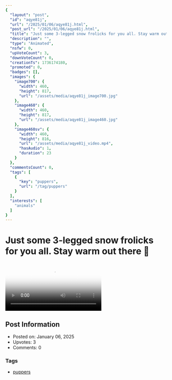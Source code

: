 ```yaml
---
{
  "layout": "post",
  "id": "aqye81j",
  "url": "/2025/01/06/aqye81j.html",
  "post_url": "/2025/01/06/aqye81j.html",
  "title": "Just some 3-legged snow frolicks for you all. Stay warm out there 💜",
  "description": "",
  "type": "Animated",
  "nsfw": 0,
  "upVoteCount": 3,
  "downVoteCount": 0,
  "creationTs": 1736174180,
  "promoted": 0,
  "badges": [],
  "images": {
    "image700": {
      "width": 460,
      "height": 817,
      "url": "/assets/media/aqye81j_image700.jpg"
    },
    "image460": {
      "width": 460,
      "height": 817,
      "url": "/assets/media/aqye81j_image460.jpg"
    },
    "image460sv": {
      "width": 460,
      "height": 816,
      "url": "/assets/media/aqye81j_video.mp4",
      "hasAudio": 1,
      "duration": 23
    }
  },
  "commentsCount": 0,
  "tags": [
    {
      "key": "puppers",
      "url": "/tag/puppers"
    }
  ],
  "interests": [
    "animals"
  ]
}
---
```


# Just some 3-legged snow frolicks for you all. Stay warm out there 💜

<video controls playsinline loop poster="/assets/media/aqye81j_image460.jpg">
  <source src="/assets/media/aqye81j_video.mp4" type="video/mp4">
  Your browser does not support the video tag.
</video>

## Post Information

- Posted on: January 06, 2025
- Upvotes: 3
- Comments: 0

### Tags

- [puppers](/tag/puppers)
